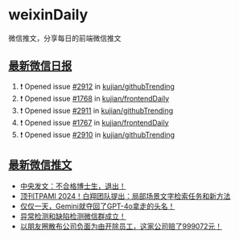 # weixinDaily
微信推文，分享每日的前端微信推文

## [最新微信日报](https://github.com/kujian/weixinDaily/issues)

<!--START_SECTION:activity-->
1. ❗ Opened issue [#2912](https://github.com/kujian/githubTrending/issues/2912) in [kujian/githubTrending](https://github.com/kujian/githubTrending)
2. ❗ Opened issue [#1768](https://github.com/kujian/frontendDaily/issues/1768) in [kujian/frontendDaily](https://github.com/kujian/frontendDaily)
3. ❗ Opened issue [#2911](https://github.com/kujian/githubTrending/issues/2911) in [kujian/githubTrending](https://github.com/kujian/githubTrending)
4. ❗ Opened issue [#1767](https://github.com/kujian/frontendDaily/issues/1767) in [kujian/frontendDaily](https://github.com/kujian/frontendDaily)
5. ❗ Opened issue [#2910](https://github.com/kujian/githubTrending/issues/2910) in [kujian/githubTrending](https://github.com/kujian/githubTrending)
<!--END_SECTION:activity-->


## [最新微信推文](https://weixin.qdkfweb.cn/)

<!-- BLOG-POST-LIST:START -->
- [中央发文：不合格博士生，退出！](https://weixin.qdkfweb.cn/59322.html)
- [顶刊TPAMI 2024！白翔团队提出：局部场景文字检索任务和新方法](https://weixin.qdkfweb.cn/59323.html)
- [仅仅一天，Gemini就夺回了GPT-4o拿走的头名！](https://weixin.qdkfweb.cn/59324.html)
- [异常检测和缺陷检测微信群成立！](https://weixin.qdkfweb.cn/59326.html)
- [以朋友圈散布公司负面为由开除员工，这家公司赔了999072元！](https://weixin.qdkfweb.cn/59313.html)
<!-- BLOG-POST-LIST:END -->